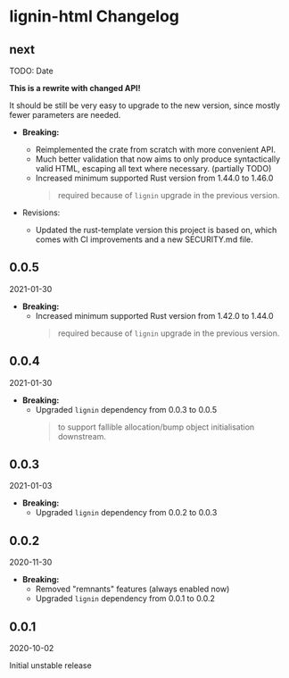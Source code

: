 # lignin-html Changelog

<!-- markdownlint-disable no-trailing-punctuation -->

## next

TODO: Date

**This is a rewrite with changed API!**

It should be still be very easy to upgrade to the new version, since mostly fewer parameters are needed.

* **Breaking:**
  * Reimplemented the crate from scratch with more convenient API.
  * Much better validation that now aims to only produce syntactically valid HTML, escaping all text where necessary. (partially TODO)
  * Increased minimum supported Rust version from 1.44.0 to 1.46.0
    > required because of `lignin` upgrade in the previous version.

* Revisions:
  * Updated the rust-template version this project is based on,
    which comes with CI improvements and a new SECURITY.md file.

## 0.0.5

2021-01-30

* **Breaking:**
  * Increased minimum supported Rust version from 1.42.0 to 1.44.0
    > required because of `lignin` upgrade in the previous version.

## 0.0.4

2021-01-30

* **Breaking:**
  * Upgraded `lignin` dependency from 0.0.3 to 0.0.5
    > to support fallible allocation/bump object initialisation downstream.

## 0.0.3

2021-01-03

* **Breaking:**
  * Upgraded `lignin` dependency from 0.0.2 to 0.0.3

## 0.0.2

2020-11-30

* **Breaking:**
  * Removed "remnants" features (always enabled now)
  * Upgraded `lignin` dependency from 0.0.1 to 0.0.2

## 0.0.1

2020-10-02

Initial unstable release
